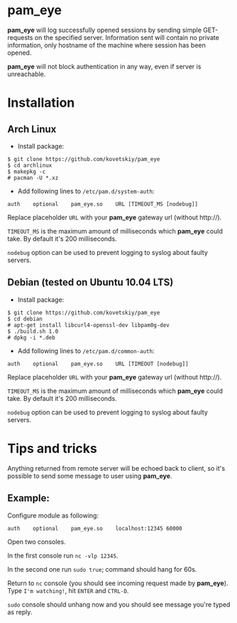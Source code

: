 # pam_eye

**pam_eye** will log successfully opened sessions by sending simple
GET-requests on the specified server. Information sent will contain no private
information, only hostname of the machine where session has been opened.

**pam_eye** will not block authentication in any way, even if server is
unreachable.

# Installation

## Arch Linux

- Install package:
```
$ git clone https://github.com/kovetskiy/pam_eye
$ cd archlinux
$ makepkg -c
# pacman -U *.xz
```

- Add following lines to `/etc/pam.d/system-auth`:
```
auth    optional    pam_eye.so    URL [TIMEOUT_MS [nodebug]]
```

Replace placeholder `URL` with your **pam_eye** gateway url (without http://).

`TIMEOUT_MS` is the maximum amount of milliseconds which **pam_eye** could take.
By default it's 200 milliseconds.

`nodebug` option can be used to prevent logging to syslog about faulty servers.

## Debian (tested on Ubuntu 10.04 LTS)

- Install package:
```
$ git clone https://github.com/kovetskiy/pam_eye
$ cd debian
# apt-get install libcurl4-openssl-dev libpam0g-dev
$ ./build.sh 1.0
# dpkg -i *.deb
```

- Add following lines to `/etc/pam.d/common-auth`:
```
auth    optional    pam_eye.so    URL [TIMEOUT [nodebug]]
```

Replace placeholder `URL` with your **pam_eye** gateway url (without http://).

`TIMEOUT_MS` is the maximum amount of milliseconds which **pam_eye** could take.
By default it's 200 milliseconds.

`nodebug` option can be used to prevent logging to syslog about faulty servers.

# Tips and tricks

Anything returned from remote server will be echoed back to client, so it's
possible to send some message to user using **pam_eye**.

## Example:

Configure module as following:
```
auth    optional    pam_eye.so    localhost:12345 60000
```

Open two consoles.

In the first console run `nc -vlp 12345`.

In the second one run `sudo true`; command should hang for 60s.

Return to `nc` console (you should see incoming request made by **pam_eye**).
Type `I'm watching!`, hit `ENTER` and `CTRL-D`.

`sudo` console should unhang now and you should see message you're typed as
reply.
